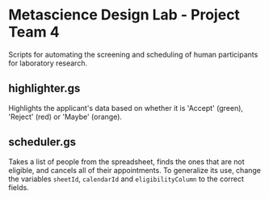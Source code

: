 # Metascience Design Lab - Project Team 4

Scripts for automating the screening and scheduling of human participants for laboratory research.


## highlighter.gs

Highlights the applicant's data based on whether it is 'Accept' (green), 'Reject' (red) or 'Maybe' (orange).  


## scheduler.gs

Takes a list of people from the spreadsheet, finds the ones that are not eligible, and cancels all of their appointments.
To generalize its use, change the variables `sheetId`, `calendarId` and `eligibilityColumn` to the correct fields.
